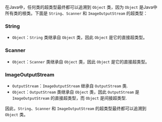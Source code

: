 在Java中，任何类的超类型最终都可以追溯到 `Object` 类，因为 `Object` 是Java中所有类的根类。下面是 `String`、`Scanner` 和 `ImageOutputStream` 的超类型：

### String
- `Object`：`String` 类继承自 `Object` 类，因此 `Object` 是它的直接超类型。

### Scanner
- `Object`：`Scanner` 类继承自 `Object` 类，因此 `Object` 是它的直接超类型。

### ImageOutputStream
- `OutputStream`：`ImageOutputStream` 继承自 `OutputStream` 类.
- `Object`：`OutputStream` 类继承自 `Object` 类，因此 `OutputStream` 是 `ImageOutputStream` 的直接超类型，而 `Object` 是间接超类型.

因此，`String`、`Scanner` 和 `ImageOutputStream` 的超类型最终都可以追溯到 `Object` 类。